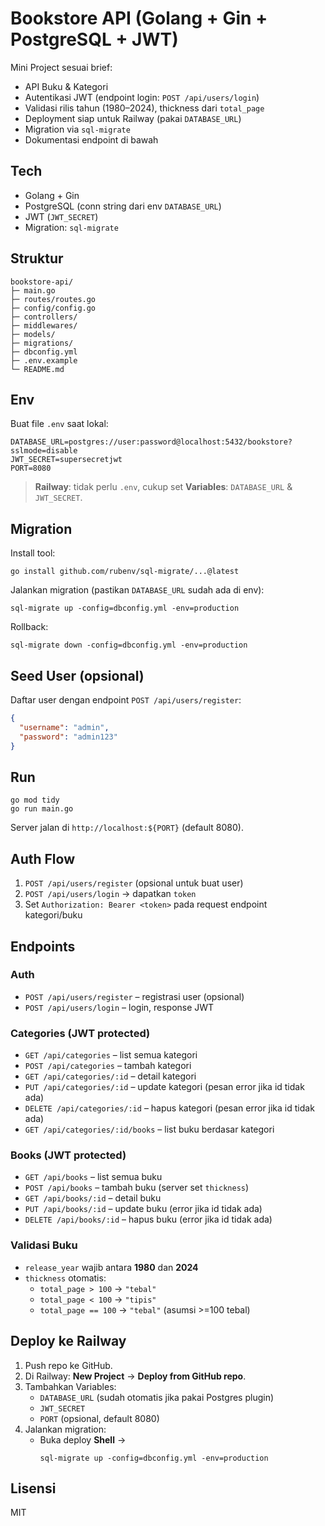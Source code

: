 # Bookstore API (Golang + Gin + PostgreSQL + JWT)

Mini Project sesuai brief:
- API Buku & Kategori
- Autentikasi JWT (endpoint login: `POST /api/users/login`)
- Validasi rilis tahun (1980–2024), thickness dari `total_page`
- Deployment siap untuk Railway (pakai `DATABASE_URL`)
- Migration via `sql-migrate`
- Dokumentasi endpoint di bawah

## Tech
- Golang + Gin
- PostgreSQL (conn string dari env `DATABASE_URL`)
- JWT (`JWT_SECRET`)
- Migration: `sql-migrate`

## Struktur
```
bookstore-api/
├─ main.go
├─ routes/routes.go
├─ config/config.go
├─ controllers/
├─ middlewares/
├─ models/
├─ migrations/
├─ dbconfig.yml
├─ .env.example
└─ README.md
```

## Env
Buat file `.env` saat lokal:
```
DATABASE_URL=postgres://user:password@localhost:5432/bookstore?sslmode=disable
JWT_SECRET=supersecretjwt
PORT=8080
```

> **Railway**: tidak perlu `.env`, cukup set **Variables**: `DATABASE_URL` & `JWT_SECRET`.

## Migration
Install tool:
```
go install github.com/rubenv/sql-migrate/...@latest
```
Jalankan migration (pastikan `DATABASE_URL` sudah ada di env):
```
sql-migrate up -config=dbconfig.yml -env=production
```
Rollback:
```
sql-migrate down -config=dbconfig.yml -env=production
```

## Seed User (opsional)
Daftar user dengan endpoint `POST /api/users/register`:
```json
{
  "username": "admin",
  "password": "admin123"
}
```

## Run
```
go mod tidy
go run main.go
```
Server jalan di `http://localhost:${PORT}` (default 8080).

## Auth Flow
1. `POST /api/users/register` (opsional untuk buat user)
2. `POST /api/users/login` → dapatkan `token`
3. Set `Authorization: Bearer <token>` pada request endpoint kategori/buku

## Endpoints

### Auth
- `POST /api/users/register` – registrasi user (opsional)
- `POST /api/users/login` – login, response JWT

### Categories (JWT protected)
- `GET /api/categories` – list semua kategori
- `POST /api/categories` – tambah kategori
- `GET /api/categories/:id` – detail kategori
- `PUT /api/categories/:id` – update kategori (pesan error jika id tidak ada)
- `DELETE /api/categories/:id` – hapus kategori (pesan error jika id tidak ada)
- `GET /api/categories/:id/books` – list buku berdasar kategori

### Books (JWT protected)
- `GET /api/books` – list semua buku
- `POST /api/books` – tambah buku (server set `thickness`)
- `GET /api/books/:id` – detail buku
- `PUT /api/books/:id` – update buku (error jika id tidak ada)
- `DELETE /api/books/:id` – hapus buku (error jika id tidak ada)

### Validasi Buku
- `release_year` wajib antara **1980** dan **2024**
- `thickness` otomatis:
  - `total_page > 100` → `"tebal"`
  - `total_page < 100` → `"tipis"`
  - `total_page == 100` → `"tebal"` (asumsi >=100 tebal)

## Deploy ke Railway
1. Push repo ke GitHub.
2. Di Railway: **New Project** → **Deploy from GitHub repo**.
3. Tambahkan Variables:
   - `DATABASE_URL` (sudah otomatis jika pakai Postgres plugin)
   - `JWT_SECRET`
   - `PORT` (opsional, default 8080)
4. Jalankan migration:
   - Buka deploy **Shell** →
     ```
     sql-migrate up -config=dbconfig.yml -env=production
     ```

## Lisensi
MIT

